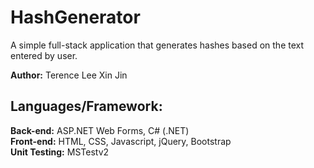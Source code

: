 # HashGenerator

A simple full-stack application that generates hashes based on the text entered by user.

**Author:** Terence Lee Xin Jin

## Languages/Framework:
   **Back-end:** ASP.NET Web Forms, C# (.NET) <br/>
   **Front-end:** HTML, CSS, Javascript, jQuery, Bootstrap<br/>
   **Unit Testing:** MSTestv2
